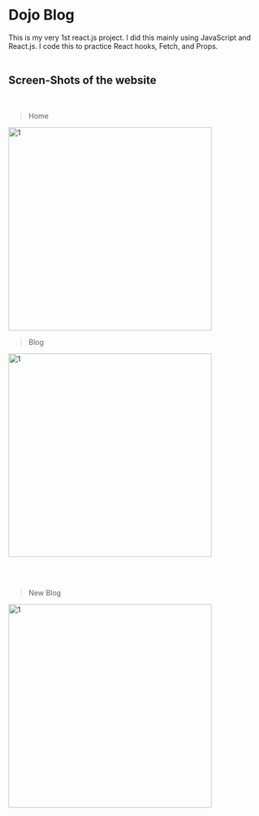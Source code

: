 # Dojo Blog

This is my very 1st react.js project. I did this mainly using JavaScript and React.js. I code this to practice React hooks, Fetch, and Props. <br> <br>

## Screen-Shots of the website 
<br>

> Home 
<img width="400" alt="1" src="https://github.com/Imasha-Senadheera/dojo-blog/assets/121493197/63bfcbcf-e1b7-4ece-8043-d54fe6ec42ff" >

> Blog
<img width="400" alt="1" src="https://github.com/Imasha-Senadheera/dojo-blog/assets/121493197/ec84c38d-0a29-4e0f-96d8-7865627a198e" >

<br> <br>
> New Blog 
<img width="400" alt="1" src="https://github.com/Imasha-Senadheera/dojo-blog/assets/121493197/603c0081-8ade-40fb-a353-07e917797c0c" >


